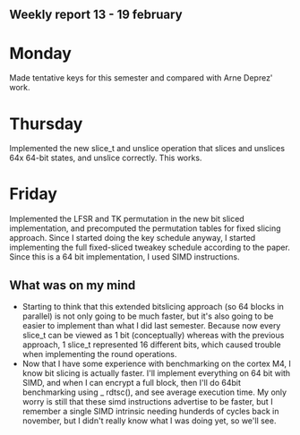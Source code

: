 ## Weekly report 13 - 19 february

# Monday

Made tentative keys for this semester and compared with Arne Deprez' work.

# Thursday

Implemented the new slice_t and unslice operation that slices and unslices 64x 64-bit states, and unslice correctly. This
works.

# Friday

Implemented the LFSR and TK permutation in the new bit sliced implementation, and precomputed the permutation tables for
fixed slicing approach. Since I started doing the key schedule anyway, I started implementing the full fixed-sliced
tweakey schedule according to the paper. Since this is a 64 bit implementation, I used SIMD instructions.

## What was on my mind

- Starting to think that this extended bitslicing approach (so 64 blocks in parallel) is not only going to be much
  faster, but it's also going to be easier to implement than what I did last semester. Because now every slice_t can be
  viewed as 1 bit (conceptually) whereas with the previous approach, 1 slice_t represented 16 different bits, which caused
  trouble when implementing the round operations.
- Now that I have some experience with benchmarking on the cortex M4, I know bit slicing is actually faster. I'll
  implement everything on 64 bit with SIMD, and when I can encrypt a full block, then I'll do 64bit benchmarking using _
  rdtsc(), and see average execution time. My only worry is still that these simd instructions advertise to be faster,
  but I remember a single SIMD intrinsic needing hunderds of cycles back in november, but I didn't really know what I
  was doing yet, so we'll see.